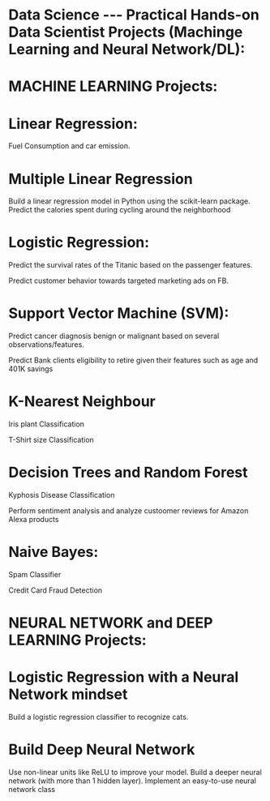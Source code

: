 # Data Science --- Practical Hands-on Data Scientist Projects (Machinge Learning and Neural Network/DL):

# MACHINE LEARNING Projects:

# Linear Regression:
Fuel Consumption and car emission. 

# Multiple Linear Regression
Build a linear regression model in Python using the scikit-learn package.
Predict the calories spent during cycling around the neighborhood

# Logistic Regression:
Predict the survival rates of the Titanic based on the passenger features.

Predict customer behavior towards targeted marketing ads on FB.

# Support Vector Machine (SVM):
Predict cancer diagnosis benign or malignant based on several observations/features.

Predict Bank clients eligibility to retire given their features such as age and 401K savings

# K-Nearest Neighbour
Iris plant Classification

T-Shirt size Classification

# Decision Trees and Random Forest
Kyphosis Disease Classification

Perform sentiment analysis and analyze custoomer reviews for Amazon Alexa products

# Naive Bayes: 
Spam Classifier 

Credit Card Fraud Detection

# NEURAL NETWORK and DEEP LEARNING Projects:

# Logistic Regression with a Neural Network mindset
Build a logistic regression classifier to recognize cats. 

# Build Deep Neural Network

Use non-linear units like ReLU to improve your model. Build a deeper neural network (with more than 1 hidden layer). Implement an easy-to-use neural network class

